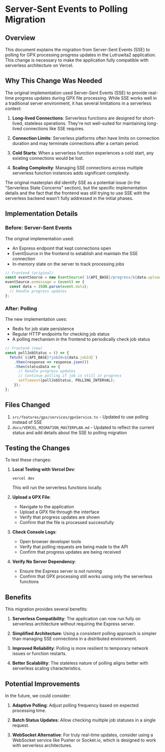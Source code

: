 # Server-Sent Events to Polling Migration

## Overview

This document explains the migration from Server-Sent Events (SSE) to polling for GPX processing progress updates in the Lutruwita2 application. This change is necessary to make the application fully compatible with serverless architecture on Vercel.

## Why This Change Was Needed

The original implementation used Server-Sent Events (SSE) to provide real-time progress updates during GPX file processing. While SSE works well in a traditional server environment, it has several limitations in a serverless context:

1. **Long-lived Connections**: Serverless functions are designed for short-lived, stateless operations. They're not well-suited for maintaining long-lived connections like SSE requires.

2. **Connection Limits**: Serverless platforms often have limits on connection duration and may terminate connections after a certain period.

3. **Cold Starts**: When a serverless function experiences a cold start, any existing connections would be lost.

4. **Scaling Complexity**: Managing SSE connections across multiple serverless function instances adds significant complexity.

The original masterplan did identify SSE as a potential issue (in the "Serverless State Concerns" section), but the specific implementation details and the fact that the frontend was still trying to use SSE with the serverless backend wasn't fully addressed in the initial phases.

## Implementation Details

### Before: Server-Sent Events

The original implementation used:
- An Express endpoint that kept connections open
- EventSource in the frontend to establish and maintain the SSE connection
- In-memory state on the server to track processing jobs

```javascript
// Frontend (original)
const eventSource = new EventSource(`${API_BASE}/progress/${data.uploadId}`);
eventSource.onmessage = (event) => {
  const data = JSON.parse(event.data);
  // Handle progress updates
};
```

### After: Polling

The new implementation uses:
- Redis for job state persistence
- Regular HTTP endpoints for checking job status
- A polling mechanism in the frontend to periodically check job status

```javascript
// Frontend (new)
const pollJobStatus = () => {
  fetch(`${API_BASE}?jobId=${data.jobId}`)
    .then(response => response.json())
    .then(statusData => {
      // Handle progress updates
      // Continue polling if job is still in progress
      setTimeout(pollJobStatus, POLLING_INTERVAL);
    });
};
```

## Files Changed

1. `src/features/gpx/services/gpxService.ts` - Updated to use polling instead of SSE
2. `docs/VERCEL_MIGRATION_MASTERPLAN.md` - Updated to reflect the current status and add details about the SSE to polling migration

## Testing the Changes

To test these changes:

1. **Local Testing with Vercel Dev**:
   ```
   vercel dev
   ```
   This will run the serverless functions locally.

2. **Upload a GPX File**:
   - Navigate to the application
   - Upload a GPX file through the interface
   - Verify that progress updates are shown
   - Confirm that the file is processed successfully

3. **Check Console Logs**:
   - Open browser developer tools
   - Verify that polling requests are being made to the API
   - Confirm that progress updates are being received

4. **Verify No Server Dependency**:
   - Ensure the Express server is not running
   - Confirm that GPX processing still works using only the serverless functions

## Benefits

This migration provides several benefits:

1. **Serverless Compatibility**: The application can now run fully on serverless architecture without requiring the Express server.

2. **Simplified Architecture**: Using a consistent polling approach is simpler than managing SSE connections in a distributed environment.

3. **Improved Reliability**: Polling is more resilient to temporary network issues or function restarts.

4. **Better Scalability**: The stateless nature of polling aligns better with serverless scaling characteristics.

## Potential Improvements

In the future, we could consider:

1. **Adaptive Polling**: Adjust polling frequency based on expected processing time.

2. **Batch Status Updates**: Allow checking multiple job statuses in a single request.

3. **WebSocket Alternative**: For truly real-time updates, consider using a WebSocket service like Pusher or Socket.io, which is designed to work with serverless architectures.
